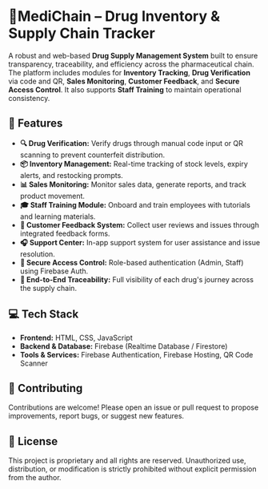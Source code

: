   <h1>💊MediChain – Drug Inventory & Supply Chain Tracker</h1>

  <p>
    A robust and web-based <strong>Drug Supply Management System</strong> built to ensure transparency, traceability, and efficiency across the pharmaceutical chain. The platform includes modules for <strong>Inventory Tracking</strong>, <strong>Drug Verification</strong> via code and QR, <strong>Sales Monitoring</strong>, <strong>Customer Feedback</strong>, and <strong>Secure Access Control</strong>. It also supports <strong>Staff Training</strong> to maintain operational consistency.
  </p>

  <h2>🚀 Features</h2>

  <ul>
    <li><strong>🔍 Drug Verification:</strong> Verify drugs through manual code input or QR scanning to prevent counterfeit distribution.</li>
    <li><strong>📦 Inventory Management:</strong> Real-time tracking of stock levels, expiry alerts, and restocking prompts.</li>
    <li><strong>📊 Sales Monitoring:</strong> Monitor sales data, generate reports, and track product movement.</li>
    <li><strong>🎓 Staff Training Module:</strong> Onboard and train employees with tutorials and learning materials.</li>
    <li><strong>💬 Customer Feedback System:</strong> Collect user reviews and issues through integrated feedback forms.</li>
    <li><strong>🎧 Support Center:</strong> In-app support system for user assistance and issue resolution.</li>
    <li><strong>🔐 Secure Access Control:</strong> Role-based authentication (Admin, Staff) using Firebase Auth.</li>
    <li><strong>🧾 End-to-End Traceability:</strong> Full visibility of each drug's journey across the supply chain.</li>
  </ul>

  <h2>💻 Tech Stack</h2>

  <ul>
    <li><strong>Frontend:</strong> HTML, CSS, JavaScript</li>
    <li><strong>Backend & Database:</strong> Firebase (Realtime Database / Firestore)</li>
    <li><strong>Tools & Services:</strong> Firebase Authentication, Firebase Hosting, QR Code Scanner</li>
  </ul>

  <h2>🤝 Contributing</h2>

  <p>
    Contributions are welcome! Please open an issue or pull request to propose improvements, report bugs, or suggest new features.
  </p>

  <h2>📄 License</h2>

  <p>
    This project is proprietary and all rights are reserved. Unauthorized use, distribution, or modification is strictly prohibited without explicit permission from the author.
  </p>

</body>
</html>
